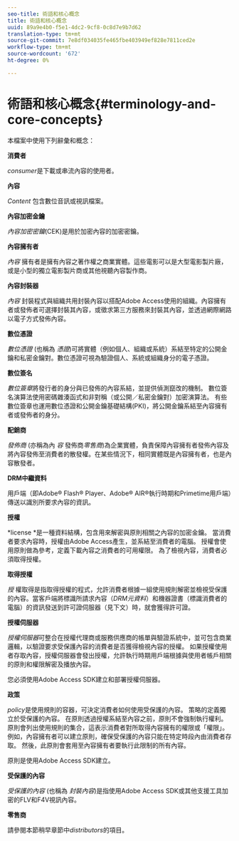 ```yaml
---
seo-title: 術語和核心概念
title: 術語和核心概念
uuid: 89a9e4b0-f5e1-4dc2-9cf8-0c8d7e9b7d62
translation-type: tm+mt
source-git-commit: 7e8df034035fe465fbe403949ef828e7811ced2e
workflow-type: tm+mt
source-wordcount: '672'
ht-degree: 0%

---
```



# 術語和核心概念{#terminology-and-core-concepts}

本檔案中使用下列辭彙和概念：

**消費者**

*consumer*&#x200B;是下載或串流內容的使用者。

**內容**

*Content* 包含數位音訊或視訊檔案。

**內容加密金鑰**

*內容加密密鑰*(CEK)是用於加密內容的加密密鑰。

**內容擁有者**

*內容* 擁有者是擁有內容之著作權之商業實體。這些電影可以是大型電影製片廠，或是小型的獨立電影製片商或其他視聽內容製作商。

**內容封裝器**

*內容* 封裝程式與組織共用封裝內容以搭配Adobe Access使用的組織。內容擁有者或發佈者可選擇封裝其內容，或徵求第三方服務來封裝其內容，並透過網際網路以電子方式發佈內容。

**數位憑證**

*數位憑證* (也稱為 *憑證*)可將實體（例如個人、組織或系統）系結至特定的公開金鑰和私密金鑰對。數位憑證可視為驗證個人、系統或組織身分的電子憑證。

**數位簽名**

*數位簽章*&#x200B;將發行者的身分與已發佈的內容系結，並提供偵測竄改的機制。 數位簽名演算法使用密碼雜湊函式和非對稱（或公開／私密金鑰對）加密演算法。 有些數位簽章也運用數位憑證和公開金鑰基礎結構(PKI)，將公開金鑰系結至內容擁有者或發佈者的身分。

**配銷商**

*發佈商* (亦稱為內 *容* 發佈商*零售商*)為企業實體，負責保障內容擁有者發佈內容及將內容發佈至消費者的散發權。在某些情況下，相同實體既是內容擁有者，也是內容散發者。

**DRM中繼資料**

用戶端（即Adobe® Flash® Player、Adobe® AIR®執行時期和Primetime用戶端）傳送以識別所要求內容的資訊。

**授權**

*license *是一種資料結構，包含用來解密與原則相關之內容的加密金鑰。 當消費者要求內容時，授權由Adobe Access產生，並系結至消費者的電腦。 授權會使用原則做為參考，定義下載內容之消費者的可用權限。 為了檢視內容，消費者必須取得授權。

**取得授權**

*授* 權取得是指取得授權的程式，允許消費者根據一組使用規則解密並檢視受保護的內容。當客戶端將標識所請求內容（*DRM元資料*）和機器證書（標識消費者的電腦）的資訊發送到許可證伺服器（見下文）時，就會獲得許可證。

**授權伺服器**

*授權伺服器*可整合在授權代理商或服務供應商的帳單與驗證系統中，並可包含商業邏輯，以驗證要求受保護內容的消費者是否獲得檢視內容的授權。 如果授權使用者存取內容，授權伺服器會發出授權，允許執行時期用戶端根據與使用者帳戶相關的原則和權限解密及播放內容。

您必須使用Adobe Access SDK建立和部署授權伺服器。

**政策**

*policy*&#x200B;是使用規則的容器，可決定消費者如何使用受保護的內容。 策略的定義獨立於受保護的內容。 在原則透過授權系結至內容之前，原則不會強制執行權利。 原則會列出使用規則的集合，這表示消費者對所取得內容擁有的權限或「權限」。 例如，內容擁有者可以建立原則，確保受保護的內容只能在特定時段內由消費者存取。 然後，此原則會套用至內容擁有者要執行此限制的所有內容。

原則是使用Adobe Access SDK建立。

**受保護的內容**

*受保護的內容* (也稱為 *封裝內容*)是指使用Adobe Access SDK或其他支援工具加密的FLV和F4V視訊內容。

**零售商**

請參閱本節稍早章節中&#x200B;*distributors*&#x200B;的項目。
